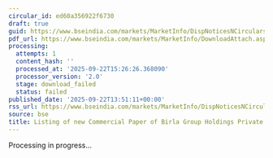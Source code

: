 ```yaml
---
circular_id: ed60a356922f6730
draft: true
guid: https://www.bseindia.com/markets/MarketInfo/DispNoticesNCirculars.aspx?Noticeid={7567C1F2-20D7-40D1-8829-CA1AD16C5604}&noticeno=20250922-51&dt=09/22/2025&icount=51&totcount=56&flag=0
pdf_url: https://www.bseindia.com/markets/MarketInfo/DownloadAttach.aspx?id=20250922-51&attachedId=
processing:
  attempts: 1
  content_hash: ''
  processed_at: '2025-09-22T15:26:26.368090'
  processor_version: '2.0'
  stage: download_failed
  status: failed
published_date: '2025-09-22T13:51:11+00:00'
rss_url: https://www.bseindia.com/markets/MarketInfo/DispNoticesNCirculars.aspx?Noticeid={7567C1F2-20D7-40D1-8829-CA1AD16C5604}&noticeno=20250922-51&dt=09/22/2025&icount=51&totcount=56&flag=0
source: bse
title: Listing of new Commercial Paper of Birla Group Holdings Private Limited
---
```


Processing in progress...